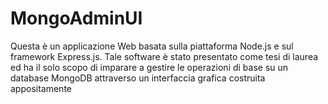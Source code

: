 # MongoAdminUI

Questa è un applicazione Web basata sulla piattaforma Node.js e sul 
framework Express.js.
Tale software è stato presentato come tesi di laurea ed ha il solo scopo 
di imparare a gestire le operazioni di base su un database MongoDB 
attraverso un interfaccia grafica costruita appositamente